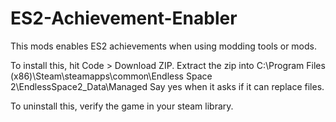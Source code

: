 # ES2-Achievement-Enabler
This mods enables ES2 achievements when using modding tools or mods.

To install this, hit Code > Download ZIP.
Extract the zip into C:\Program Files (x86)\Steam\steamapps\common\Endless Space 2\EndlessSpace2_Data\Managed
Say yes when it asks if it can replace files.

To uninstall this, verify the game in your steam library.
